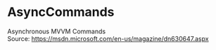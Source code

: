 # AsyncCommands
Asynchronous MVVM Commands  
Source: https://msdn.microsoft.com/en-us/magazine/dn630647.aspx
